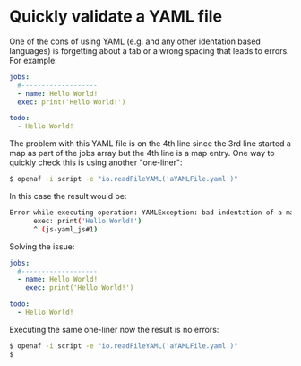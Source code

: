 # Quickly validate a YAML file

One of the cons of using YAML (e.g. and any other identation based languages) is forgetting about a tab or a wrong spacing that leads to errors. For example:

````yaml
jobs:
  #-------------------
  - name: Hello World!
  exec: print('Hello World!')

todo:
  - Hello World!
````

The problem with this YAML file is on the 4th line since the 3rd line started a map as part of the jobs array but the 4th line is a map entry. One way to quickly check this is using another "one-liner":

````bash
$ openaf -i script -e "io.readFileYAML('aYAMLFile.yaml')"
````

In this case the result would be:

````bash
Error while executing operation: YAMLException: bad indentation of a mapping entry at line 4, column 3:
      exec: print('Hello World!')
      ^ (js-yaml_js#1)
````

Solving the issue:

````yaml
jobs:
  #-------------------
  - name: Hello World!
    exec: print('Hello World!')

todo:
  - Hello World!
````

Executing the same one-liner now the result is no errors:

````bash
$ openaf -i script -e "io.readFileYAML('aYAMLFile.yaml')"
$
````